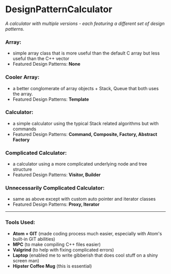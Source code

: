 # DesignPatternCalculator
_A calculator with multiple versions - each featuring a different set of design patterns._

### Array:
 - simple array class that is more useful than the default C array but less useful than the C++ vector
 - Featured Design Patterns: **None**
 
### Cooler Array:
 - a better conglomerate of array objects + Stack, Queue that both uses the array.
 - Featured Design Patterns: **Template**
 
### Calculator:
 - a simple calculator using the typical Stack related algorithms but with commands
 - Featured Design Patterns: **Command, Composite, Factory, Abstract Factory**
 
### Complicated Calculator:
 - a calculator using a more complicated underlying node and tree structure
 - Featured Design Patterns: **Visitor, Builder**
 
### Unnecessarily Complicated Calculator:
 - same as above except with custom auto pointer and iterator classes
 - Featured Design Patterns: **Proxy, Iterator**

---

### Tools Used:
 - **Atom + GIT** (made coding process much easier, especially with Atom's built-in GIT abilities)
 - **MPC** (to make compiling C++ files easier)
 - **Valgrind** (to help with fixing complicated errors)
 - **Laptop** (enabled me to write gibberish that does cool stuff on a shiny screen man)
 - **Hipster Coffee Mug** (this is essential)
